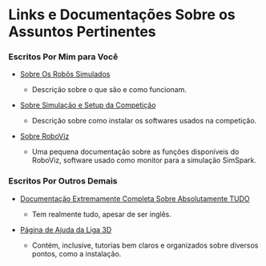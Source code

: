 # Links e Documentações Sobre os Assuntos Pertinentes

### Escritos Por Mim para Você 

* [Sobre Os Robôs Simulados](Sobre_Robos.md)
  * Descrição sobre o que são e como funcionam.

* [Sobre Simulação e Setup da Competição](Sobre_Setup.md)
  * Descrição sobre como instalar os softwares usados na competição.

* [Sobre RoboViz](Um_Pouco_Sobre_RoboViz.md)
  * Uma pequena documentação sobre as funções disponíveis do RoboViz, software usado como monitor para a simulação SimSpark.

### Escritos Por Outros Demais

* [Documentação Extremamente Completa Sobre Absolutamente TUDO](https://courses.ms.wits.ac.za/~branden/RoboCup/index.html)
  * Tem realmente tudo, apesar de ser inglês.

* [Página de Ajuda da Liga 3D](https://ssim.robocup.org/3d-simulation/3d-tools/)
  * Contém, inclusive, tutorias bem claros e organizados sobre diversos pontos, como a instalação.